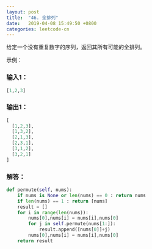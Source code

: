 ```yaml
---
layout: post
title:  "46. 全排列"
date:   2019-04-08 15:49:50 +0800
categories: leetcode-cn
---
```

给定一个没有重复数字的序列，返回其所有可能的全排列。

示例：  

### 输入1：

```python
[1,2,3]
```

### 输出1：

```python
[
  [1,2,3],
  [1,3,2],
  [2,1,3],
  [2,3,1],
  [3,1,2],
  [3,2,1]
]
```

### 解答：  

```python
def permute(self, nums):
    if nums is None or len(nums) == 0 : return nums
    if len(nums) == 1 : return [nums]
    result = []
    for i in range(len(nums)):
        nums[0],nums[i] = nums[i],nums[0]
        for j in self.permute(nums[1:]):
            result.append([nums[0]]+j)
        nums[0],nums[i] = nums[i],nums[0]
    return result
```